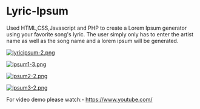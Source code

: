 # Lyric-Ipsum
Used HTML,CSS,Javascript and PHP to create a Lorem Ipsum generator using your favorite song's lyric. The user simply only has to enter the artist name as well as the song name and a lorem ipsum will be generated.

[![lyricipsum-2.png](https://i.postimg.cc/ZKfbmLF1/lyricipsum-2.png)](https://postimg.cc/mtHfNCnw)

[![ipsum1-3.png](https://i.postimg.cc/ZYPb0m4t/ipsum1-3.png)](https://postimg.cc/Yj9KyJvb)

[![ipsum2-2.png](https://i.postimg.cc/ZnjzHT5W/ipsum2-2.png)](https://postimg.cc/XBZP76FW)

[![ipsum3-2.png](https://i.postimg.cc/66hKthfB/ipsum3-2.png)](https://postimg.cc/3WWVZmqq)

For video demo please watch:- https://www.youtube.com/
